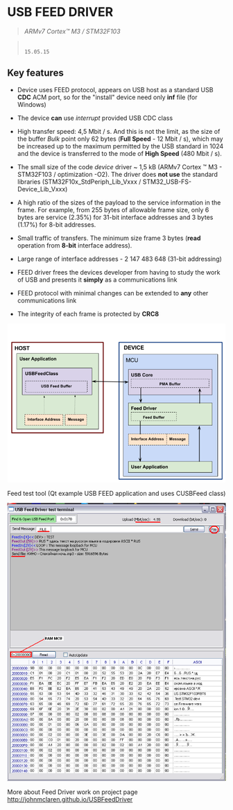 # USB FEED DRIVER

> _ARMv7 Cortex™ M3 / STM32F103_

>																				15.05.15

## Key features

- Device uses FEED protocol, appears on USB host as a standard USB **CDC** ACM port, so for the "install" device need only **inf** file (for Windows) 

- The device **can** use *interrupt* provided USB CDC class 

- High transfer speed: 4,5 Mbit / s. And this is not the limit, as the size of the buffer *Bulk* point only 62 bytes (**Full Speed** - 12 Mbit / s), which may be increased up to the maximum permitted by the USB standard in 1024 and the device is transferred to the mode of **High Speed** (480 Mbit / s).

- The small size of the code *device* driver ~ 1,5 kB (ARMv7 Cortex ™ M3 - STM32F103 / optimization -O2). 
The driver does **not use** the standard libraries (STM32F10x_StdPeriph_Lib_Vxxx / STM32_USB-FS-Device_Lib_Vxxx)

- A high ratio of the sizes of the payload to the service information in the frame. 
For example, from 255 bytes of allowable frame size, only 6 bytes are service (2.35%) for 31-bit interface addresses and  3 bytes (1.17%) for 8-bit addresses.

- Small  traffic of transfers. The minimum size frame 3 bytes (**read** operation from **8-bit** interface address).   
- Large range of interface addresses - 2 147 483 648 (31-bit addressing) 

- FEED driver frees the devices developer from having to study the work of USB and presents it **simply** as a communications link 

- FEED protocol with minimal changes can be extended to **any** other communications link 

- The integrity of each frame is protected by **CRC8**

![processfeed](https://github.com/JohnMcLaren/USBFeedDriver/blob/master/img/FeedBuffers.png)

Feed test tool (Qt example USB FEED application and uses CUSBFeed class)

![testterminal](https://github.com/JohnMcLaren/USBFeedDriver/blob/master/img/TestTerminalQt.png)

More about Feed Driver work on project page http://johnmclaren.github.io/USBFeedDriver
